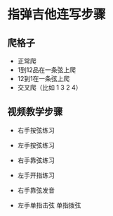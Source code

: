 # 指弹吉他连写步骤
## 爬格子   
  - 正常爬
  - 1到12品在一条弦上爬
  - 12到1在一条弦上爬
  - 交叉爬（比如 1 3 2 4）

## 视频教学步骤
  - 右手按弦练习
  - 左手按弦练习
  
  - 右手靠弦练习
  - 左手开指练习

  - 右手靠弦发音
  - 左手单指击弦 单指拨弦
